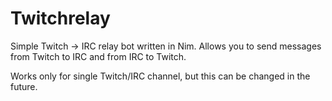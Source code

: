 # Twitchrelay
Simple Twitch -> IRC relay bot written in Nim. Allows you to send messages from Twitch to IRC and from IRC to Twitch.

Works only for single Twitch/IRC channel, but this can be changed in the future.

